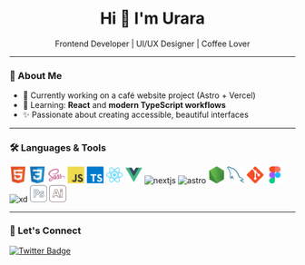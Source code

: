 <h1 align="center">Hi 👋 I'm Urara</h1>
<p align="center">Frontend Developer | UI/UX Designer | Coffee Lover</p>

---

### 🌿 About Me

- 🔭 Currently working on a café website project (Astro + Vercel)
- 🌱 Learning: **React** and **modern TypeScript workflows**
- ✨ Passionate about creating accessible, beautiful interfaces

---

### 🛠️ Languages & Tools

<p align="left">
  <img src="https://raw.githubusercontent.com/devicons/devicon/master/icons/html5/html5-original.svg" alt="html" width="30" height="30"/>
  <img src="https://raw.githubusercontent.com/devicons/devicon/master/icons/css3/css3-original.svg" alt="css" width="30" height="30"/>
  <img src="https://raw.githubusercontent.com/devicons/devicon/master/icons/sass/sass-original.svg" alt="sass" width="30" height="30"/>
  <img src="https://raw.githubusercontent.com/devicons/devicon/master/icons/javascript/javascript-original.svg" alt="javascript" width="30" height="30"/>
  <img src="https://raw.githubusercontent.com/devicons/devicon/master/icons/typescript/typescript-original.svg" alt="typescript" width="30" height="30"/>
  <img src="https://raw.githubusercontent.com/devicons/devicon/master/icons/react/react-original.svg" alt="react" width="30" height="30"/>
  <img src="https://raw.githubusercontent.com/devicons/devicon/master/icons/vuejs/vuejs-original.svg" alt="vue" width="30" height="30"/>
  <img src="https://cdn.worldvectorlogo.com/logos/nextjs-2.svg" alt="nextjs" width="30" height="30"/>
  <img src="https://astro.build/assets/brand/logo.svg" alt="astro" width="30" height="30"/>
  <img src="https://raw.githubusercontent.com/devicons/devicon/master/icons/nodejs/nodejs-original.svg" alt="node" width="30" height="30"/>
  <img src="https://raw.githubusercontent.com/devicons/devicon/master/icons/mysql/mysql-original.svg" alt="mysql" width="30" height="30"/>
  <img src="https://raw.githubusercontent.com/devicons/devicon/master/icons/git/git-original.svg" alt="git" width="30" height="30"/>
  <img src="https://raw.githubusercontent.com/devicons/devicon/master/icons/figma/figma-original.svg" alt="figma" width="30" height="30"/>
  <img src="https://cdn.worldvectorlogo.com/logos/adobe-xd.svg" alt="xd" width="30" height="30"/>
  <img src="https://raw.githubusercontent.com/devicons/devicon/master/icons/photoshop/photoshop-line.svg" alt="photoshop" width="30" height="30"/>
  <img src="https://raw.githubusercontent.com/devicons/devicon/master/icons/illustrator/illustrator-line.svg" alt="illustrator" width="30" height="30"/>
</p>

---

### 💬 Let's Connect

<p align="left">
  <a href="https://twitter.com/uraranbon" target="_blank">
    <img src="https://img.shields.io/badge/Twitter-%40uraranbon-1DA1F2?style=flat&logo=twitter&logoColor=white" alt="Twitter Badge"/>
  </a>
</p>

